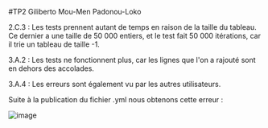 #TP2 Giliberto Mou-Men Padonou-Loko

2.C.3 :
Les tests prennent autant de temps en raison de la taille du tableau. Ce dernier a une taille de 50 000 entiers, et le test fait 50 000 itérations, car il trie un tableau de taille -1.

3.A.2 :
Les tests ne fonctionnent plus, car les lignes que l'on a rajouté sont en dehors des accolades.

3.A.4 : 
Les erreurs sont également vu par les autres utilisateurs.


Suite à la publication du fichier .yml nous obtenons cette erreur : 

![image](https://user-images.githubusercontent.com/32524670/150026865-e437be13-bb5a-4f6b-9d32-241d19407e2f.png)
